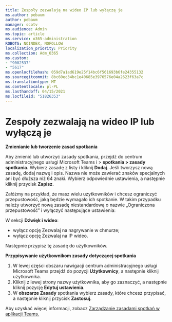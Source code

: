 ```yaml
---
title: Zespoły zezwalają na wideo IP lub wyłączą je
ms.author: pebaum
author: pebaum
manager: scotv
ms.audience: Admin
ms.topic: article
ms.service: o365-administration
ROBOTS: NOINDEX, NOFOLLOW
localization_priority: Priority
ms.collection: Adm_O365
ms.custom:
- "9002537"
- "5617"
ms.openlocfilehash: 059d7a1ad619e25f14bc6f561693b6fe24355132
ms.sourcegitcommit: 8bc60ec34bc1e40685e3976576e04a2623f63a7c
ms.translationtype: MT
ms.contentlocale: pl-PL
ms.lasthandoff: 04/15/2021
ms.locfileid: "51826353"
---
```

# <a name="teams-allow-or-disable-ip-video"></a>Zespoły zezwalają na wideo IP lub wyłączą je

**Zmienianie lub tworzenie zasad spotkania**

Aby zmienić lub utworzyć zasady spotkania, przejdź do centrum administracyjnego usługi Microsoft Teams i > **spotkania > zasady spotkania.** Wybierz zasadę z listy i kliknij **Dodaj**. Jeśli tworzysz nową zasadę, dodaj nazwę i opis. Nazwa nie może zawierać znaków specjalnych ani być dłuższa niż 64 znaki. Wybierz odpowiednie ustawienia, a następnie kliknij przycisk **Zapisz**.

Załóżmy na przykład, że masz wielu użytkowników i chcesz ograniczyć przepustowość, jaką będzie wymagało ich spotkanie. W takim przypadku należy utworzyć nową zasadę niestandardową o nazwie „Ograniczona przepustowość” i wyłączyć następujące ustawienia:

W sekcji **Dźwięk i wideo**:

- wyłącz opcję Zezwalaj na nagrywanie w chmurze;
- wyłącz opcję Zezwalaj na IP wideo.

Następnie przypisz tę zasadę do użytkowników.

**Przypisywanie użytkownikom zasady dotyczącej spotkania**

1. W lewej części obszaru nawigacji centrum administracyjnego usługi Microsoft Teams przejdź do pozycji **Użytkownicy**, a następnie kliknij użytkownika.
2. Kliknij z lewej strony nazwy użytkownika, aby go zaznaczyć, a następnie kliknij pozycję **Edytuj ustawienia**.
3. W **obszarze Zasady** spotkania wybierz zasady, które chcesz przypisać, a następnie kliknij przycisk **Zastosuj**.

Aby uzyskać więcej informacji, zobacz [Zarządzanie zasadami spotkań w aplikacji Teams.](https://docs.microsoft.com/microsoftteams/meeting-policies-in-teams)
